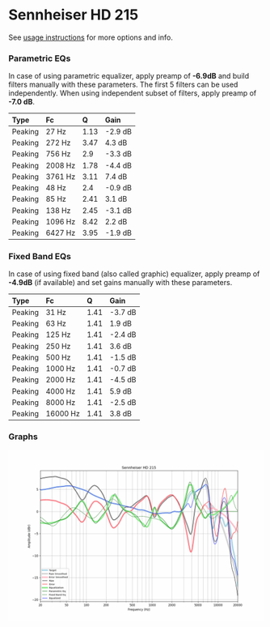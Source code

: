# Sennheiser HD 215
See [usage instructions](https://github.com/jaakkopasanen/AutoEq#usage) for more options and info.

### Parametric EQs
In case of using parametric equalizer, apply preamp of **-6.9dB** and build filters manually
with these parameters. The first 5 filters can be used independently.
When using independent subset of filters, apply preamp of **-7.0 dB**.

| Type    | Fc      |    Q | Gain    |
|:--------|:--------|:-----|:--------|
| Peaking | 27 Hz   | 1.13 | -2.9 dB |
| Peaking | 272 Hz  | 3.47 | 4.3 dB  |
| Peaking | 756 Hz  | 2.9  | -3.3 dB |
| Peaking | 2008 Hz | 1.78 | -4.4 dB |
| Peaking | 3761 Hz | 3.11 | 7.4 dB  |
| Peaking | 48 Hz   | 2.4  | -0.9 dB |
| Peaking | 85 Hz   | 2.41 | 3.1 dB  |
| Peaking | 138 Hz  | 2.45 | -3.1 dB |
| Peaking | 1096 Hz | 8.42 | 2.2 dB  |
| Peaking | 6427 Hz | 3.95 | -1.9 dB |

### Fixed Band EQs
In case of using fixed band (also called graphic) equalizer, apply preamp of **-4.9dB**
(if available) and set gains manually with these parameters.

| Type    | Fc       |    Q | Gain    |
|:--------|:---------|:-----|:--------|
| Peaking | 31 Hz    | 1.41 | -3.7 dB |
| Peaking | 63 Hz    | 1.41 | 1.9 dB  |
| Peaking | 125 Hz   | 1.41 | -2.4 dB |
| Peaking | 250 Hz   | 1.41 | 3.6 dB  |
| Peaking | 500 Hz   | 1.41 | -1.5 dB |
| Peaking | 1000 Hz  | 1.41 | -0.7 dB |
| Peaking | 2000 Hz  | 1.41 | -4.5 dB |
| Peaking | 4000 Hz  | 1.41 | 5.9 dB  |
| Peaking | 8000 Hz  | 1.41 | -2.5 dB |
| Peaking | 16000 Hz | 1.41 | 3.8 dB  |

### Graphs
![](./Sennheiser%20HD%20215.png)